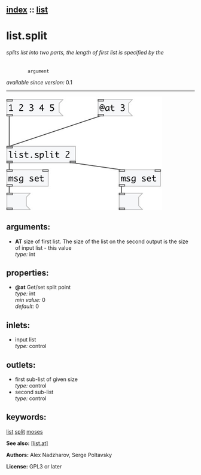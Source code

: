 [index](index.html) :: [list](category_list.html)
---

# list.split

###### splits list into two parts, the length of first list is specified by the
            argument

*available since version:* 0.1

---




[![example](../examples/img/list.split.jpg)](../examples/pd/list.split.pd)



## arguments:

* **AT**
size of first list. The size of the list on the second output is the size of
input list - this value<br>
_type:_ int<br>





## properties:

* **@at** 
Get/set split point<br>
_type:_ int<br>
_min value:_ 0<br>
_default:_ 0<br>



## inlets:

* input list<br>
_type:_ control



## outlets:

* first sub-list of given size<br>
_type:_ control
* second sub-list<br>
_type:_ control



## keywords:

[list](keywords/list.html)
[split](keywords/split.html)
[moses](keywords/moses.html)



**See also:**
[\[list.at\]](list.at.html)




**Authors:** Alex Nadzharov, Serge Poltavsky




**License:** GPL3 or later





